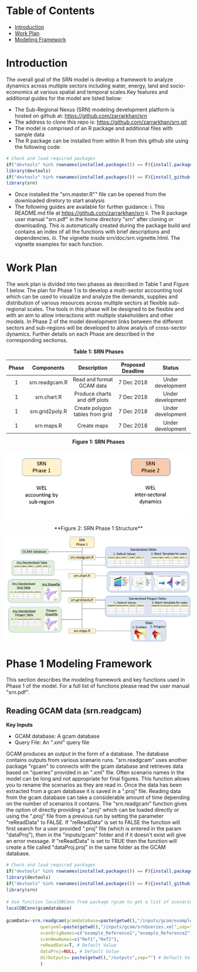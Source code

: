

# Table of Contents

* [Introduction](#Introduction)
* [Work Plan](#WorkPlan)
* [Modeling Framework](#ModelingFramework)


# <a name="Introduction"></a>Introduction

The overall goal of the SRN model is develop a framework to analyze dynamics across multiple sectors including water, energy, land and socio-economics at various spatial and temporal scales.Key features and additional guides for the model are listed below:

- The Sub-Regional Nexus (SRN) modeling development platform is hosted on github at: https://github.com/zarrarkhan/srn
- The address to clone this repo is: https://github.com/zarrarkhan/srn.git
- The model is comprised of an R package and additional files with sample data
- The R package can be installed from within R from this github site using the following code:

```r
# Check and load required packages
if("devtools" %in% rownames(installed.packages()) == F){install.packages("devtools")}
library(devtools)
if("devtools" %in% rownames(installed.packages()) == F){install_github(repo="zarrarkhan/srn")} 
library(srn)
```  

- Once installed the "srn.master.R"" file can be opened from the downloaded diretory to start analysis
- The following guides are available for further guidance:
    i. This README.md file at https://github.com/zarrarkhan/srn 
    ii. The R package user manual "srn.pdf" in the home directory "srn" after cloning or downloading. This is automatically created during the package build and contains an index of all the functions with brief descriptions and dependencies.
    iii. The vignette inside srn/doc/srn.vignette.html. The vignette examples for each function.

# <a name="WorkPlan"></a>Work Plan

The work plan is divided into two phases as described in Table 1 and Figure 1 below. The plan for Phase 1 is to develop a multi-sector accounting tool which can be used to visualize and analyze the demands, supplies and distribution of various resources across multiple sectors at flexible sub-regional scales. The tools in this phase will be designed to be flexible and with an aim to allow interactions with multiple stakeholders and other models. In Phase 2 of the model development links between the different sectors and sub-regions will be developed to allow analyis of cross-sector dynamics. Further details on each Phase are described in the corresponding sectionss.  

<p align="center">
<b> Table 1: SRN Phases </b> 
</p>

| Phase |Components       |Description            |Proposed Deadline | Status  |
| :------:|:---------------:|:--------------------:|:-----------------:|:--------:|
| 1     | srn.readgcam.R  | Read and format GCAM data | 7 Dec 2018       | Under development |
| 1     | srn.chart.R     |  Produce charts and diff plots | 7 Dec 2018  |Under development |
| 1     | srn.grid2poly.R |   Create polygon tables from grid | 7 Dec 2018 | Under development |
| 1     | srn.maps.R      |   Create maps | 7 Dec 2018 | Under development |

<p align="center"> <b> Figure 1: SRN Phases </b> </p>
<p align="center"> <img src="READMEfigs/srn_workflowLongTerm.png" alt="SRN Phases"></p>

<p align="center"> **Figure 2: SRN Phase 1 Structure** </p>
<p align="center"> <img src="READMEfigs/srn_workflowPhase1.png" alt="SRN Phases"></p>

# <a name="ModelingFramework"></a> Phase 1 Modeling Framework

This section describes the modeling framework and key functions used in Phase 1 of the model. For a full list of functions please read the user manual "srn.pdf".

## Reading GCAM data (srn.readgcam)

<b> Key Inputs </b>  

- GCAM database: A gcam database
- Query File: An ".xml" query file

GCAM produces an output in the form of a database. The database contains outputs from various scenario runs. "srn.readgcam" uses another package "rgcam" to connects with the gcam database and retrieves data based on "queries" provided in an ".xml" file. Often scenario names in the model can be long and not appropriate for final figures. This function allows you to rename the scenarios as they are read in. Once the data has been extracted from a gcam database it is saved in a ".proj" file. Reading data from the gcam database can take a considerable amount of time depending on the number of scenarios it contains. The "srn.readgcam" function gives the option of directly providing a ".proj" which can be loaded directly or using the ".proj" file from a previous run by setting the parameter "reReadData" to FALSE. If "reReadData" is set to FALSE the function will first search for a user provided ".proj" file (which is entered in the param "dataProj"), then in the "inputs/gcam" folder and if it doesn't exist will give an error message. If "reReadData" is set to TRUE then the function will create a file called "dataProj.proj" in the same folder as the GCAM database.

```r
# Check and load required packages
if("devtools" %in% rownames(installed.packages()) == F){install.packages("devtools")}
library(devtools)
if("devtools" %in% rownames(installed.packages()) == F){install_github(repo="zarrarkhan/srn")} 
library(srn)

# Use function localDBConn from package rgcam to get a list of scenarios if needed.
localDBConn(gcamdatabase)

gcamData<-srn.readgcam(gcamdatabase=paste(getwd(),"/inputs/gcam/example_database_basexdb",sep=""),
             queryxml=paste(getwd(),"/inputs/gcam/srnQueries.xml",sep=""),
             scenOrigNames=c("example_Reference1","example_Reference2"),
             scenNewNames=c("Ref1","Ref2"),
             reReadData=T, # Default Value
             dataProj=NULL, # Default Value
             dirOutputs= paste(getwd(),"/outputs",sep="") # Default Value
             )
```  
